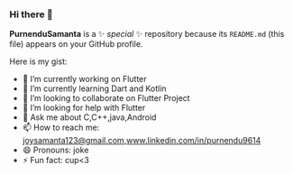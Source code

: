 ### Hi there 👋

**PurnenduSamanta** is a ✨ _special_ ✨ repository because its `README.md` (this file) appears on your GitHub profile.

Here is my gist:

- 🔭 I’m currently working on Flutter
- 🌱 I’m currently learning Dart and Kotlin
- 👯 I’m looking to collaborate on Flutter Project
- 🤔 I’m looking for help with  Flutter 
- 💬 Ask me about C,C++,java,Android
- 📫 How to reach me: joysamanta123@gmail.com,www.linkedin.com/in/purnendu9614
- 😄 Pronouns: joke
- ⚡ Fun fact: cup<3

